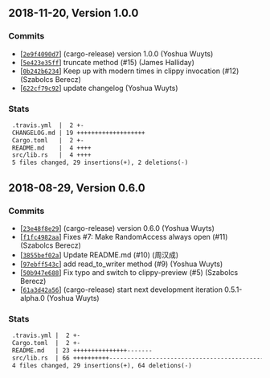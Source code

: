 ## 2018-11-20, Version 1.0.0
### Commits
- [[`2e9f4090d7`](https://github.com/datrs/random-access-storage/commit/2e9f4090d766a8fbaf6301e789b7db1439e383ad)] (cargo-release) version 1.0.0 (Yoshua Wuyts)
- [[`5e423e35ff`](https://github.com/datrs/random-access-storage/commit/5e423e35ff60ad7ed918a883c776c287a4b9b3fe)] truncate method (#15) (James Halliday)
- [[`0b242b6234`](https://github.com/datrs/random-access-storage/commit/0b242b6234586ceb1b23a2ac5a7ba5b021084be5)] Keep up with modern times in clippy invocation (#12) (Szabolcs Berecz)
- [[`622cf79c92`](https://github.com/datrs/random-access-storage/commit/622cf79c92194ea234c92bd090cd061425331ff0)] update changelog (Yoshua Wuyts)

### Stats
```diff
 .travis.yml  |  2 +-
 CHANGELOG.md | 19 +++++++++++++++++++
 Cargo.toml   |  2 +-
 README.md    |  4 ++++
 src/lib.rs   |  4 ++++
 5 files changed, 29 insertions(+), 2 deletions(-)
```


## 2018-08-29, Version 0.6.0
### Commits
- [[`23e48f8e29`](https://github.com/datrs/random-access-storage/commits/23e48f8e29fc5cb0eaf7a0e77485cd6d23884771)] (cargo-release) version 0.6.0 (Yoshua Wuyts)
- [[`f1fc4982aa`](https://github.com/datrs/random-access-storage/commits/f1fc4982aa1f1a4e6b919344810f87ec36be36c7)] Fixes #7: Make RandomAccess always open (#11) (Szabolcs Berecz)
- [[`3855bef02a`](https://github.com/datrs/random-access-storage/commits/3855bef02a392bff362a297b610cdf9180f00ded)] Update README.md (#10) (周汉成)
- [[`97ebff543c`](https://github.com/datrs/random-access-storage/commits/97ebff543c466582f68c7dd192361dc41a9646dc)] add read_to_writer method (#9) (Yoshua Wuyts)
- [[`50b947e688`](https://github.com/datrs/random-access-storage/commits/50b947e688ef3ea5addd81991386ae389a66c1f6)] Fix typo and switch to clippy-preview (#5) (Szabolcs Berecz)
- [[`61a3d42a56`](https://github.com/datrs/random-access-storage/commits/61a3d42a56cfba8c0803854394f9488e68525085)] (cargo-release) start next development iteration 0.5.1-alpha.0 (Yoshua Wuyts)

### Stats
```diff
 .travis.yml |  2 +-
 Cargo.toml  |  2 +-
 README.md   | 23 +++++++++++++++-------
 src/lib.rs  | 66 ++++++++++----------------------------------------------------
 4 files changed, 29 insertions(+), 64 deletions(-)
```


